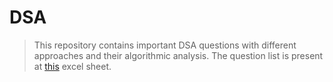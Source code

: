 # DSA
> This repository contains important DSA questions with different approaches and their algorithmic analysis.
> The question list is present at [this](https://drive.google.com/file/d/1FMdN_OCfOI0iAeDlqswCiC2DZzD4nPsb/view) excel sheet.